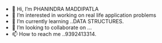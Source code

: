 - 👋 Hi, I’m PHANINDRA MADDIPATLA
- 👀 I’m interested in working on real life application problems
- 🌱 I’m currently learning ..DATA STRUCTURES.
- 💞️ I’m looking to collaborate on ...
- 📫 How to reach me ..9392413314.

<!---
phani06041/phani06041 is a ✨ special ✨ repository because its `README.md` (this file) appears on your GitHub profile.
You can click the Preview link to take a look at your changes.
--->
